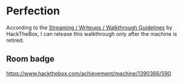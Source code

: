 # Perfection
According to the [Streaming / Writeups / Walkthrough Guidelines](https://help.hackthebox.com/en/articles/5188925-streaming-writeups-walkthrough-guidelines) by HackTheBox, I can release this walkthrough only after the machine is retired.

## Room badge
https://www.hackthebox.com/achievement/machine/1390366/590
